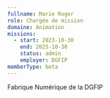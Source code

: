 ```yaml
---
fullname: Marie Roger
role: Chargée de mission
domaine: Animation
missions:
  - start: 2023-10-30
    end: 2025-10-30
    status: admin
    employer: DGFIP
memberType: beta
---
```

Fabrique Numérique de la DGFIP